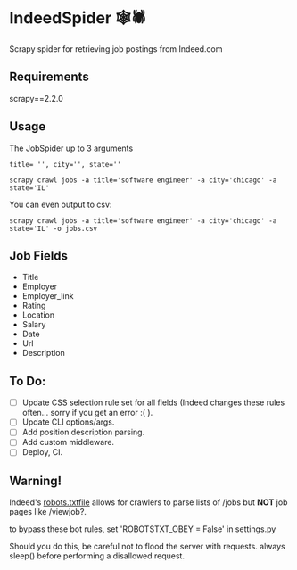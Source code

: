 # IndeedSpider 🕸🕷
Scrapy spider for retrieving job postings from Indeed.com

## Requirements
scrapy==2.2.0

## Usage
The JobSpider up to 3 arguments
```
title= '', city='', state=''
```

```
scrapy crawl jobs -a title='software engineer' -a city='chicago' -a state='IL'
```
You can even output to csv:
```
scrapy crawl jobs -a title='software engineer' -a city='chicago' -a state='IL' -o jobs.csv
```

## Job Fields
* Title
* Employer
* Employer_link
* Rating 
* Location
* Salary
* Date
* Url
* Description

## To Do:
- [ ] Update CSS selection rule set for all fields (Indeed changes these rules often... sorry if you get an error :( ). 
- [ ] Update CLI options/args.
- [ ] Add position description parsing.
- [ ] Add custom middleware.
- [ ] Deploy, CI.

## Warning!

Indeed's [robots.txtfile](https://www.indeed.com/robots.txt)  allows for crawlers to parse lists of /jobs but **NOT** job pages like /viewjob?.

to bypass these bot rules, set 'ROBOTSTXT_OBEY = False' in settings.py

Should you do this, be careful not to flood the server with requests. always sleep() before performing a disallowed request.
